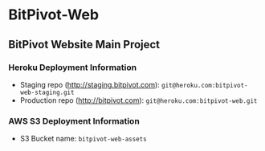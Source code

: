 # BitPivot-Web
## BitPivot Website Main Project

### Heroku Deployment Information

* Staging repo (http://staging.bitpivot.com): `git@heroku.com:bitpivot-web-staging.git`
* Production repo (http://bitpivot.com): `git@heroku.com:bitpivot-web.git`

### AWS S3 Deployment Information

* S3 Bucket name: `bitpivot-web-assets`
